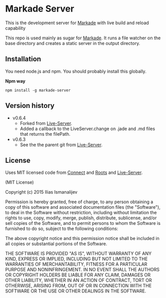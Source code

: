 Markade Server
===========

This is the development server for [Markade](https://github.com/Illyism/markade) with live build and reload capability

This repo is used mainly as sugar for [Markade](https://github.com/Illyism/markade). It runs a file watcher on the base directory and creates a static server in the output directory.

Installation
------------

You need node.js and npm. You should probably install this globally.

**Npm way**

	npm install -g markade-server


Version history
---------------

* v0.6.4
	- Forked from [Live-Server](https://github.com/tapio/live-server).
	- Added a callback to the LiveServer.change on .jade and .md files that returns the filePath.
* v0.6.3
	- See the the parent git from [Live-Server](https://github.com/tapio/live-server).


License
-------

Uses MIT licensed code from [Connect](https://github.com/senchalabs/connect/) and  [Roots](https://github.com/jenius/roots) and [Live-Server](https://github.com/tapio/live-server).

(MIT License)

Copyright (c) 2015 Ilias Ismanalijev

Permission is hereby granted, free of charge, to any person obtaining a copy of this software and associated documentation files (the "Software"), to deal in the Software without restriction, including without limitation the rights to use, copy, modify, merge, publish, distribute, sublicense, and/or sell copies of the Software, and to permit persons to whom the Software is furnished to do so, subject to the following conditions:

The above copyright notice and this permission notice shall be included in all copies or substantial portions of the Software.

THE SOFTWARE IS PROVIDED "AS IS", WITHOUT WARRANTY OF ANY KIND, EXPRESS OR IMPLIED, INCLUDING BUT NOT LIMITED TO THE WARRANTIES OF MERCHANTABILITY, FITNESS FOR A PARTICULAR PURPOSE AND NONINFRINGEMENT. IN NO EVENT SHALL THE AUTHORS OR COPYRIGHT HOLDERS BE LIABLE FOR ANY CLAIM, DAMAGES OR OTHER LIABILITY, WHETHER IN AN ACTION OF CONTRACT, TORT OR OTHERWISE, ARISING FROM, OUT OF OR IN CONNECTION WITH THE SOFTWARE OR THE USE OR OTHER DEALINGS IN THE SOFTWARE.
